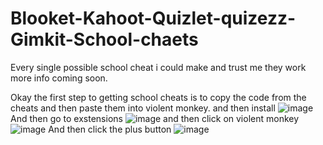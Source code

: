 # Blooket-Kahoot-Quizlet-quizezz-Gimkit-School-chaets
Every single possible school cheat i could make and trust me they work more info coming soon.

Okay the first step to getting school cheats is to copy the code from the cheats and then paste them into violent monkey.
and then install
![image](https://github.com/user-attachments/assets/dee8e7c0-04d5-43fc-9ea4-6a317aeadf7d)
And then go to exstensions
![image](https://github.com/user-attachments/assets/eaeb8463-a9fb-4439-96fb-619a3b5d5248)
and then click on violent monkey
![image](https://github.com/user-attachments/assets/33f51e76-2540-49b9-b537-196c9ce403b9)
And then click the plus button
![image](https://github.com/user-attachments/assets/5343f2d5-f72a-4163-ad92-19bc1cc9e6b1)
